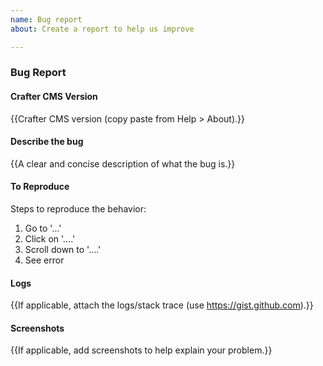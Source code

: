 ```yaml
---
name: Bug report
about: Create a report to help us improve

---
```


### Bug Report
#### Crafter CMS Version
{{Crafter CMS version (copy paste from Help > About).}}

#### Describe the bug
{{A clear and concise description of what the bug is.}}

#### To Reproduce
Steps to reproduce the behavior:
1. Go to '...'
2. Click on '....'
3. Scroll down to '....'
4. See error

#### Logs
{{If applicable, attach the logs/stack trace (use https://gist.github.com).}}

#### Screenshots
{{If applicable, add screenshots to help explain your problem.}}
